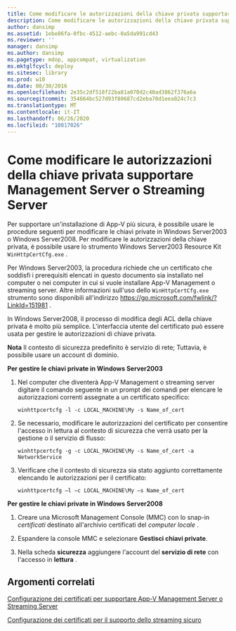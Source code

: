 ```yaml
---
title: Come modificare le autorizzazioni della chiave privata supportare Management Server o Streaming Server
description: Come modificare le autorizzazioni della chiave privata supportare Management Server o Streaming Server
author: dansimp
ms.assetid: 1ebe86fa-0fbc-4512-aebc-0a5da991cd43
ms.reviewer: ''
manager: dansimp
ms.author: dansimp
ms.pagetype: mdop, appcompat, virtualization
ms.mktglfcycl: deploy
ms.sitesec: library
ms.prod: w10
ms.date: 08/30/2016
ms.openlocfilehash: 2e35c2df518f22ba81a070d2c40ad3862f376a6a
ms.sourcegitcommit: 354664bc527d93f80687cd2eba70d1eea024c7c3
ms.translationtype: MT
ms.contentlocale: it-IT
ms.lasthandoff: 06/26/2020
ms.locfileid: "10817026"
---
```

# Come modificare le autorizzazioni della chiave privata supportare Management Server o Streaming Server


Per supportare un'installazione di App-V più sicura, è possibile usare le procedure seguenti per modificare le chiavi private in Windows Server2003 o Windows Server2008. Per modificare le autorizzazioni della chiave privata, è possibile usare lo strumento Windows Server2003 Resource Kit `WinHttpCertCfg.exe` .

Per Windows Server2003, la procedura richiede che un certificato che soddisfi i prerequisiti elencati in questo documento sia installato nel computer o nei computer in cui si vuole installare App-V Management o streaming server. Altre informazioni sull'uso dello `WinHttpCertCfg.exe` strumento sono disponibili all'indirizzo <https://go.microsoft.com/fwlink/?LinkId=151981> .

In Windows Server2008, il processo di modifica degli ACL della chiave privata è molto più semplice. L'interfaccia utente del certificato può essere usata per gestire le autorizzazioni di chiave privata.

**Nota**  Il contesto di sicurezza predefinito è servizio di rete; Tuttavia, è possibile usare un account di dominio.

 

**Per gestire le chiavi private in Windows Server2003**

1.  Nel computer che diventerà App-V Management o streaming server digitare il comando seguente in un prompt dei comandi per elencare le autorizzazioni correnti assegnate a un certificato specifico:

    `winhttpcertcfg -l -c LOCAL_MACHINE\My -s Name_of_cert`

2.  Se necessario, modificare le autorizzazioni del certificato per consentire l'accesso in lettura al contesto di sicurezza che verrà usato per la gestione o il servizio di flusso:

    `winhttpcertcfg -g -c LOCAL_MACHINE\My -s Name_of_cert -a NetworkService`

3.  Verificare che il contesto di sicurezza sia stato aggiunto correttamente elencando le autorizzazioni per il certificato:

    `winhttpcertcfg –l –c LOCAL_MACHINE\My –s Name_of_cert`

**Per gestire le chiavi private in Windows Server2008**

1.  Creare una Microsoft Management Console (MMC) con lo snap-in *certificati* destinato all'archivio certificati del *computer locale* .

2.  Espandere la console MMC e selezionare **Gestisci chiavi private**.

3.  Nella scheda **sicurezza** aggiungere l'account del **servizio di rete** con l'accesso in **lettura** .

## Argomenti correlati


[Configurazione dei certificati per supportare App-V Management Server o Streaming Server](configuring-certificates-to-support-app-v-management-server-or-streaming-server.md)

[Configurazione dei certificati per il supporto dello streaming sicuro](configuring-certificates-to-support-secure-streaming.md)

 

 





